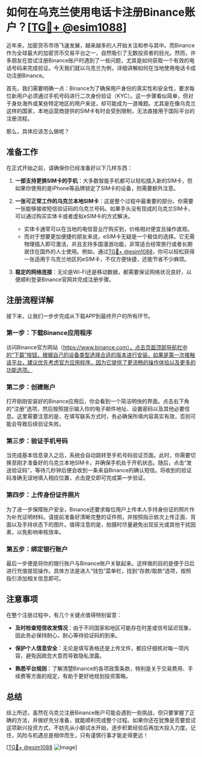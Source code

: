 # 如何在乌克兰使用电话卡注册Binance账户？[[TG💪+ @esim1088](https://t.me/s/esim1088)]

近年来，加密货币市场飞速发展，越来越多的人开始关注和参与其中。而Binance作为全球最大的加密货币交易平台之一，自然吸引了无数投资者的目光。然而，许多朋友在尝试注册Binance账户时遇到了一些问题，尤其是如何获取一个有效的电话号码来完成验证。今天我们就以乌克兰为例，详细讲解如何在当地使用电话卡成功注册Binance。

首先，我们需要明确一点：Binance为了确保用户身份的真实性和安全性，要求每位新用户必须通过手机号码进行二次身份验证（KYC）。这一步骤看似简单，但对于身处海外或某些特定地区的用户来说，却可能成为一道难题。尤其是在像乌克兰这样的国家，本地运营商提供的SIM卡有时会受到限制，无法直接用于国际平台的注册流程。

那么，具体应该怎么做呢？

## 准备工作

在正式开始之前，请确保你已经准备好以下几样东西：

1. **一部支持更换SIM卡的手机**：大多数智能手机都可以轻松插入新的SIM卡，但如果你使用的是iPhone等品牌锁定了SIM卡的设备，则需要额外注意。
   
2. **一张可正常工作的乌克兰本地SIM卡**：这是整个过程中最重要的部分。你需要一张能够接收短信验证码的乌克兰号码。如果手头没有现成的乌克兰SIM卡，可以通过购买实体卡或者虚拟eSIM卡的方式解决。

   - 实体卡通常可以在当地的电信营业厅购买到，价格相对便宜且操作直观。
   - 而对于想要更加便捷的朋友来说，eSIM卡无疑是一个极佳的选择。它无需物理插入即可激活，并且支持多国漫游功能，非常适合经常旅行或者长期居住在国外的人士使用。例如，通过[TG💪+ @esim1088](https://t.me/s/esim1088)，你可以轻松获得一张适用于乌克兰地区的eSIM卡，不仅方便快捷，还能节省不少麻烦。

3. **稳定的网络连接**：无论是Wi-Fi还是移动数据，都需要保证网络状况良好，以便顺利登录Binance官网并完成注册步骤。

## 注册流程详解

接下来，让我们一步步完成从下载APP到最终开户的所有环节。

### 第一步：下载Binance应用程序

访问Binance官方网站（https://www.binance.com），点击页面顶部导航栏中的“下载”按钮，根据自己的设备类型选择合适的版本进行安装。如果是第一次接触该平台，建议优先考虑官方应用程序，因为它提供了更流畅的操作体验以及更多的功能选项。

### 第二步：创建账户

打开刚刚安装好的Binance应用后，你会看到一个简洁明快的界面。点击右下角的“注册”选项，然后按照提示输入你的电子邮件地址、设置密码以及其他必要信息。这里需要注意的是，在填写联系方式时，务必确保所填内容真实有效，否则可能会导致后续验证失败。

### 第三步：验证手机号码

当完成基本信息录入之后，系统会自动跳转至手机号码验证页面。此时，你需要切换至刚才准备好的乌克兰本地SIM卡，并确保手机处于开机状态。随后，点击“发送验证码”，等待几秒钟后便会收到一条来自Binance的确认短信。将收到的验证码准确无误地填入相应位置，点击提交即可完成第一步验证。

### 第四步：上传身份证件照片

为了进一步保障账户安全，Binance还要求每位用户上传本人手持身份证的照片作为补充证明材料。请提前准备好清晰完整的证件照，并按照指示依次上传正面、背面以及手持状态下的图片。值得注意的是，拍摄时尽量避免出现反光或其他干扰因素，以免影响审核效率。

### 第五步：绑定银行账户

最后一步便是将你的银行账户与Binance账户关联起来。这样做的目的是便于日后进行充值提现操作。具体方法是进入“钱包”菜单栏，找到“存款/取款”选项，按照指引添加相关信息即可。

## 注意事项

在整个注册过程中，有几个关键点值得特别留意：

- **及时检查短信收发情况**：由于不同国家和地区可能存在时差或信号延迟现象，因此务必保持耐心，耐心等待验证码的到来。
  
- **保护个人信息安全**：无论是填写表格还是上传文件，都应仔细核对每一项内容，避免因疏忽大意而导致隐私泄露。

- **熟悉平台规则**：了解清楚Binance的各项政策条款，特别是关于交易费用、手续费等方面的规定，有助于更好地规划投资策略。

## 总结

综上所述，虽然在乌克兰注册Binance账户可能会遇到一些挑战，但只要掌握了正确的方法，并做好充分准备，就能顺利完成整个过程。如果你还在犹豫是否要尝试这项新兴投资方式，不妨先从小额试水开始，逐步积累经验后再加大投入力度。记住，风险与机遇总是相伴而生，只有谨慎行事才能走得更远！

[[TG💪+ @esim1088](https://t.me/s/esim1088) ![Image](https://i.postimg.cc/4NQfJmqS/Snipaste-2025-05-13-00-14-12.png)]
